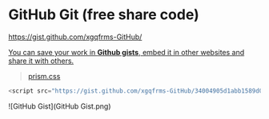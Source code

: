 # GitHub Git (free share code) 

https://gist.github.com/xgqfrms-GitHub/




[You can save your work in **Github gists**, embed it in other websites and share it with others.](http://dabblet.com/help/index.html)  

> [prism.css](https://gist.github.com/xgqfrms-GitHub/34004905d1abb1589d04f7f6ba3c2008)  

```js
<script src="https://gist.github.com/xgqfrms-GitHub/34004905d1abb1589d04f7f6ba3c2008.js"></script>

``` 



![GitHub Gist](GitHub Gist.png)




